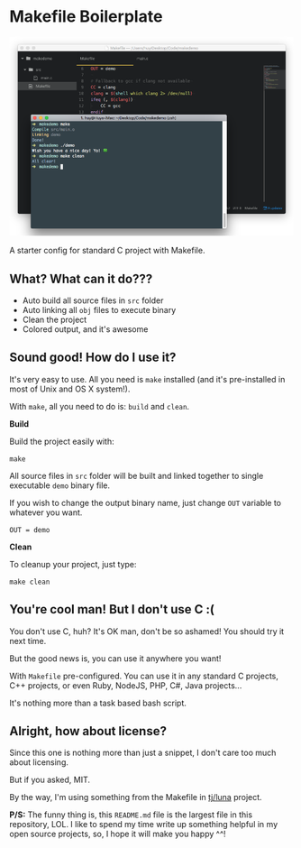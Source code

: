 # Makefile Boilerplate

![](screenshot.png)

A starter config for standard C project with Makefile.

## What? What can it do???

- Auto build all source files in `src` folder
- Auto linking all `obj` files to execute binary
- Clean the project
- Colored output, and it's awesome

## Sound good! How do I use it?

It's very easy to use. All you need is `make` installed (and it's pre-installed in most of Unix and OS X system!).

With `make`, all you need to do is: `build` and `clean`.

**Build**

Build the project easily with:

```
make
```

All source files in `src` folder will be built and linked together to single executable `demo` binary file.

If you wish to change the output binary name, just change `OUT` variable to whatever you want.

```
OUT = demo
```

**Clean**

To cleanup your project, just type:

```
make clean
```

## You're cool man! But I don't use C :(

You don't use C, huh? It's OK man, don't be so ashamed! You should try it next time.

But the good news is, you can use it anywhere you want!

With `Makefile` pre-configured. You can use it in any standard C projects, C++ projects, or even Ruby, NodeJS, PHP, C#, Java projects...

It's nothing more than a task based bash script.

## Alright, how about license?

Since this one is nothing more than just a snippet, I don't care too much about licensing.

But if you asked, MIT.

By the way, I'm using something from the Makefile in [tj/luna](https://github.com/tj/luna) project.

**P/S:** The funny thing is, this `README.md` file is the largest file in this repository, LOL. I like to spend my time write up something helpful in my open source projects, so, I hope it will make you happy ^^!
